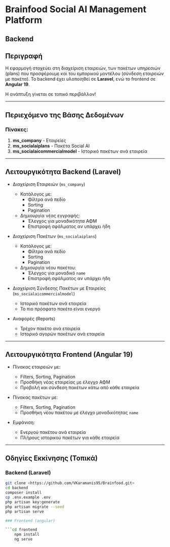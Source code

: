 # Brainfood Social AI Management Platform

## Backend


## Περιγραφή

Η εφαρμογή στοχεύει στη διαχείριση εταιρειών, των πακέτων υπηρεσιών (plans) που προσφέρουμε και του εμπορικού μοντέλου (σύνδεση εταιρειών με πακέτα). Το backend έχει υλοποιηθεί σε **Laravel**, ενώ το frontend σε **Angular 19**.

Η ανάπτυξη γίνεται σε τοπικό περιβάλλον!

---

## Περιεχόμενο της Βάσης Δεδομένων

### Πίνακες:

1. **ms_company** - Εταιρείες  
2. **ms_socialaiplans** - Πακέτα Social AI  
3. **ms_socialaicommercialmodel** - Ιστορικό πακέτων ανά εταιρεία

---

## Λειτουργικότητα Backend (Laravel)

- Διαχείριση Εταιρειών (`ms_company`)
  - Κατάλογος με:
    - Φίλτρα ανά πεδίο
    - Sorting
    - Pagination
  - Δημιουργία νέας εγγραφής:
    - Έλεγχος για μοναδικότητα ΑΦΜ
    - Επιστροφή σφάλματος αν υπάρχει ήδη

- Διαχείριση Πακέτων (`ms_socialaiplans`)
  - Κατάλογος με:
    - Φίλτρα ανά πεδίο
    - Sorting
    - Pagination
  - Δημιουργία νέου πακέτου:
    - Έλεγχος για μοναδικό `name`
    - Επιστροφή σφάλματος αν υπάρχει ήδη

- Διαχείριση Σύνδεσης Πακέτων με Εταιρείες (`ms_socialaicommercialmodel`)
  - Ιστορικό πακέτων ανά εταιρεία
  - Το πιο πρόσφατο πακέτο είναι ενεργό

- Αναφορές (Reports)
  - Τρέχον πακέτο ανά εταιρεία
  - Ιστορικό αγορών πακέτων ανά εταιρεία

---

## Λειτουργικότητα Frontend (Angular 19)

- Πίνακας εταιρειών με:
  - Filters, Sorting, Pagination
  - Προσθήκη νέας εταιρείας με έλεγχο ΑΦΜ
  - Προβολή και σύνδεση πακέτων κάτω από κάθε εταιρεία

- Πίνακας πακέτων με:
  - Filters, Sorting, Pagination
  - Προσθήκη νέου πακέτου με έλεγχο μοναδικότητας `name`

- Εμφάνιση:
  - Ενεργού πακέτου ανά εταιρεία
  - Πλήρους ιστορικού πακέτων για κάθε εταιρεία

---

## Οδηγίες Εκκίνησης (Τοπικά)

### Backend (Laravel)

```bash
git clone <https://github.com/VKaramanis95/Brainfood.git>
cd backend
composer install
cp .env.example .env
php artisan key:generate
php artisan migrate --seed
php artisan serve

### Frontend (angular)

```cd frontend
    npm install
    ng serve




